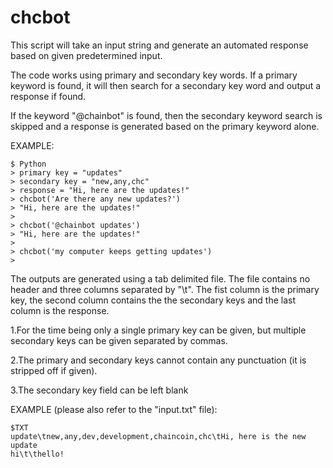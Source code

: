 # chcbot
This script will take an input string and generate an automated response based on
given predetermined input.

The code works using primary and secondary key words. If a primary keyword is found,
it will then search for a secondary key word and output a response if found.

If the keyword "@chainbot" is found, then the secondary keyword search is skipped
and a response is generated based on the primary keyword alone.

EXAMPLE:
```
$ Python
> primary key = "updates"
> secondary key = "new,any,chc"
> response = "Hi, here are the updates!"
> chcbot('Are there any new updates?')
> "Hi, here are the updates!"
>
> chcbot('@chainbot updates')
> "Hi, here are the updates!"
>
> chcbot('my computer keeps getting updates')
>
```

The outputs are generated using a tab delimited file. The file contains no header
and three columns separated by "\t". The fist column is the primary key, the
second column contains the the secondary keys and the last column is the response.

1.For the time being only a single primary key can be given, but multiple secondary
keys can be given separated by commas.

2.The primary and secondary keys cannot contain any punctuation (it is stripped
off if given).

3.The secondary key field can be left blank


EXAMPLE (please also refer to the "input.txt" file):
```
$TXT
update\tnew,any,dev,development,chaincoin,chc\tHi, here is the new update
hi\t\thello!
```
